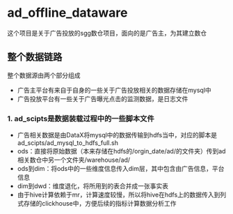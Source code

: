 # ad_offline_dataware
这个项目是关于广告投放的sgg数仓项目，面向的是广告主，为其建立数仓
## 整个数据链路
整个数据源由两个部分组成
- 广告主平台有来自于自身的一些关于广告投放相关的数据存储在mysql中
- 广告投放平台有一些关于广告曝光点击的监测数据，是日志文件
### 1. ad_scipts是数据装载过程中的一些脚本文件
- 广告相关数据是由DataX将mysql中的数据传输到hdfs当中，对应的脚本是ad_scipts/ad_mysql_to_hdfs_full.sh
- ods：直接将原始数据（本来存储在hdfs的/orgin_date/ad/的文件夹）传到ad相关数仓中另一个文件夹/warehouse/ad/
- ods到dim：将ods中的一些维度信息传入dim层，其中包含由广告信息，平台信息
- dim到dwd：维度退化，将所用到的表合并成一张事实表
- 由于hive计算依赖于mr，计算速度较慢，所以将hive在hdfs上的数据传入到列式存储的clickhouse中，方便后续的指标计算数据分析工作
